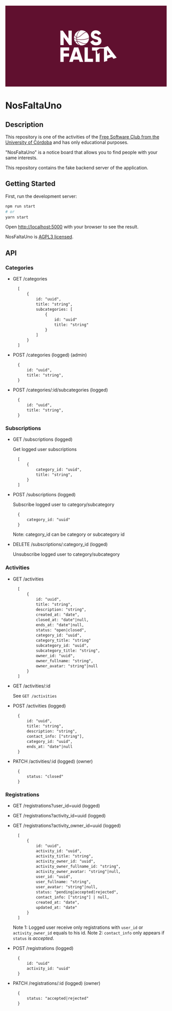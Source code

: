 <p align="center">
  <img src="docs/banner.svg" alt="NosFaltaUno Logo" />
</p>

# NosFaltaUno

## Description

This repository is one of the activities of the [Free Software Club from the University of Córdoba](https://uco.es/aulasoftwarelibre) and has only educational purposes.

"NosFaltaUno" is a notice board that allows you to find people with your same interests.

This repository contains the fake backend server of the application.

## Getting Started

First, run the development server:

```bash
npm run start
# or
yarn start
```

Open [http://localhost:5000](http://localhost:5000) with your browser to see the result.

NosFaltaUno is [AGPL3 licensed](LICENSE).


## API

### Categories

- GET /categories

        [
            {
                id: "uuid",
                title: "string",
                subcategories: [
                    {
                        id: "uuid"
                        title: "string"
                    }
                ]
            }
        ]

* POST /categories (logged) (admin)

        {
            id: "uuid",
            title: "string",
        }

* POST /categories/:id/subcategories (logged)

        {
            id: "uuid",
            title: "string",
        }

### Subscriptions

- GET /subscriptions (logged)

  Get logged user subscriptions

        [
            {
                category_id: "uuid",
                title: "string",
            }
        ]

- POST /subscriptions (logged)

  Subscribe logged user to category/subcategory

        {
            category_id: "uuid"
        }

  Note: category_id can be category or subcategory id

- DELETE /subscriptions/:category_id (logged)

  Unsubscribe logged user to category/subcategory

### Activities

- GET /activities

        [
            {
                id: "uuid",
                title: "string",
                description: "string",
                created_at: "date",
                closed_at: "date"|null,
                ends_at: "date"|null,
                status: "open|closed",
                category_id: "uuid",
                category_title: "string"
                subcategory_id: "uuid",
                subcategory_title: "string",
                owner_id: "uuid",
                owner_fullname: "string",
                owner_avatar: "string"|null
            }
        ]

* GET /activities/:id

  See `GET /activities`

* POST /activities (logged)

        {
            id: "uuid",
            title: "string",
            description: "string",
            contact_info: ["string"],
            category_id: "uuid",
            ends_at: "date"|null
        }

* PATCH /activities/:id (logged) (owner)

        {
            status: "closed"
        }

### Registrations

- GET /registrations?user_id=uuid (logged)
- GET /registrations?activity_id=uuid (logged)
- GET /registrations?activity_owner_id=uuid (logged)

        [
            {
                id: "uuid",
                activity_id: "uuid",
                activity_title: "string",
                activity_owner_id: "uuid",
                activity_owner_fullname_id: "string",
                activity_owner_avatar: "string"|null,
                user_id: "uuid",
                user_fullname: "string",
                user_avatar: "string"|null,
                status: "pending|accepted|rejected",
                contact_info: ["string"] | null,
                created_at: "date",
                updated_at: "date"
            }
        ]

  Note 1: Logged user receive only registrations with `user_id` or `activity_owner_id` equals to his id.
  Note 2: `contact_info` only appears if `status` is _accepted_.

- POST /registrations (logged)

        {
            id: "uuid"
            activity_id: "uuid"
        }

- PATCH /registrations/:id (logged) (owner)

        {
            status: "accepted|rejected"
        }
